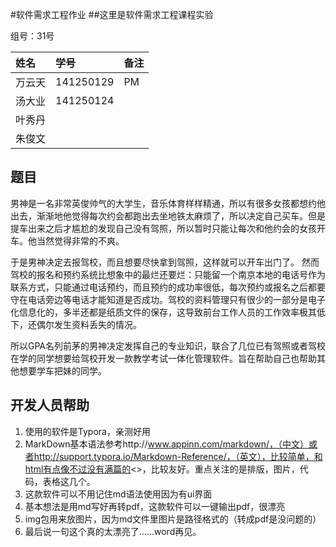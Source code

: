 #软件需求工程作业
##这里是软件需求工程课程实验

组号：31号

| 姓名   | 学号        | 备注   |
| :--- | :-------- | :--- |
| 万云天  | 141250129 | PM   |
| 汤大业  | 141250124 |      |
| 叶秀丹  |           |      |
| 朱俊文  |           |      |

## 题目

男神是一名非常英俊帅气的大学生，音乐体育样样精通，所以有很多女孩都想约他出去，渐渐地他觉得每次约会都跑出去坐地铁太麻烦了，所以决定自己买车。但是提车出来之后才尴尬的发现自己没有驾照，所以暂时只能让每次和他约会的女孩开车。他当然觉得非常的不爽。

于是男神决定去报驾校，而且想要尽快拿到驾照，这样就可以开车出门了。
然而驾校的报名和预约系统比想象中的最烂还要烂：只能留一个南京本地的电话号作为联系方式，只能通过电话预约，而且预约的成功率很低，每次预约或报名之后都要守在电话旁边等电话才能知道是否成功。驾校的资料管理只有很少的一部分是电子化信息化的，多半还都是纸质文件的保存，这导致前台工作人员的工作效率极其低下，还偶尔发生资料丢失的情况。

所以GPA名列前茅的男神决定发挥自己的专业知识，联合了几位已有驾照或者驾校在学的同学想要给驾校开发一款教学考试一体化管理软件。旨在帮助自己也帮助其他想要学车把妹的同学。

## 开发人员帮助

1. 使用的软件是Typora，亲测好用
2. MarkDown基本语法参考http://www.appinn.com/markdown/，（中文）或者http://support.typora.io/Markdown-Reference/，（英文），比较简单，和html有点像不过没有满篇的<>，比较友好。重点关注的是排版，图片，代码，表格这几个。
3. 这款软件可以不用记住md语法使用因为有ui界面
4. 基本想法是用md写好再转pdf，这款软件可以一键输出pdf，很漂亮
5. img包用来放图片，因为md文件里图片是路径格式的（转成pdf是没问题的）
6. 最后说一句这个真的太漂亮了……word再见。
